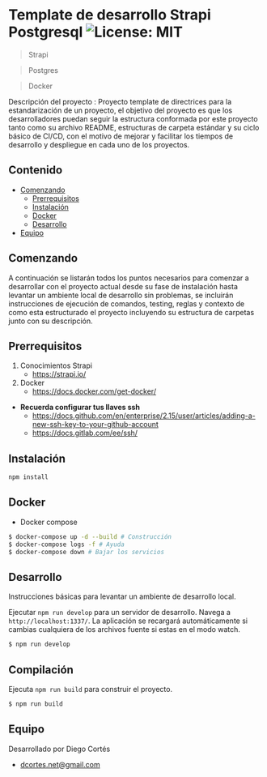 # Template de desarrollo Strapi Postgresql ![License: MIT](https://img.shields.io/badge/License-MIT-yellow.svg)

> Strapi

> Postgres

> Docker


Descripción del proyecto : Proyecto template de directrices para la estandarización de un proyecto, el objetivo del proyecto es que los desarrolladores puedan seguir la estructura conformada por este proyecto tanto como su archivo README, estructuras de carpeta estándar y su ciclo básico de CI/CD, con el motivo de mejorar y facilitar los tiempos de desarrollo y despliegue en cada uno de los proyectos.

## Contenido

- [Comenzando](#comenzando)
    - [Prerrequisitos](#prerrequisitos)
    - [Instalación](#instalación)
    - [Docker](#docker)
    - [Desarrollo](#desarrollo)
- [Equipo](#equipo)

## Comenzando

A continuación se listarán todos los puntos necesarios para comenzar a desarrollar con el proyecto actual desde su fase de instalación hasta levantar un ambiente local de desarrollo sin problemas, se incluirán instrucciones de ejecución de comandos, testing, reglas y contexto de como esta estructurado el proyecto incluyendo su estructura de carpetas junto con su descripción.

## Prerrequisitos

1. Conocimientos Strapi
    * https://strapi.io/
2. Docker
    * https://docs.docker.com/get-docker/

* **Recuerda configurar tus llaves ssh**
    * https://docs.github.com/en/enterprise/2.15/user/articles/adding-a-new-ssh-key-to-your-github-account
    * https://docs.gitlab.com/ee/ssh/

## Instalación

```bash
npm install
```

## Docker

* Docker compose

```bash
$ docker-compose up -d --build # Construcción
$ docker-compose logs -f # Ayuda
$ docker-compose down # Bajar los servicios
```

## Desarrollo

Instrucciones básicas para levantar un ambiente de desarrollo local.

Ejecutar `npm run develop` para un servidor de desarrollo. Navega a `http://localhost:1337/`. La aplicación se recargará automáticamente si cambias cualquiera de los archivos fuente si estas en el modo watch.

```bash
$ npm run develop
```

## Compilación

Ejecuta `npm run build` para construir el proyecto.


```bash
$ npm run build
```

## Equipo

Desarrollado por Diego Cortés

* dcortes.net@gmail.com

